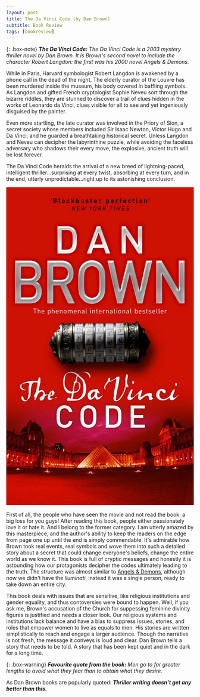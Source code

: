 ```yaml
---
layout: post
title: The Da Vinci Code (by Dan Brown)
subtitle: Book Review 
tags: [bookreview]
---
```


{: .box-note}
***The Da Vinci Code:*** *The Da Vinci Code is a 2003 mystery thriller novel by Dan Brown. It is Brown's second novel to include the character Robert Langdon: the first was his 2000 novel Angels & Demons.*

While in Paris, Harvard symbologist Robert Langdon is awakened by a phone call in the dead of the night. The elderly curator of the Louvre has been murdered inside the museum, his body covered in baffling symbols. As Langdon and gifted French cryptologist Sophie Neveu sort through the bizarre riddles, they are stunned to discover a trail of clues hidden in the works of Leonardo da Vinci, clues visible for all to see and yet ingeniously disguised by the painter.

Even more startling, the late curator was involved in the Priory of Sion, a secret society whose members included Sir Isaac Newton, Victor Hugo and Da Vinci, and he guarded a breathtaking historical secret. Unless Langdon and Neveu can decipher the labyrinthine puzzle, while avoiding the faceless adversary who shadows their every move, the explosive, ancient truth will be lost forever.

The Da Vinci Code heralds the arrival of a new breed of lightning-paced, intelligent thriller…surprising at every twist, absorbing at every turn, and in the end, utterly unpredictable…right up to its astonishing conclusion.

<img src="/books/images/DaVinci.png" alt="The Da Vinci Code"/>
 
First of all, the people who have seen the movie and not read the book: a big loss for you guys! After reading this book, people either passionately love it or hate it. And I belong to the former category. I am utterly amazed by this masterpiece, and the author's ability to keep the readers on the edge from page one up until the end is simply commendable. It's admirable how Brown took real events, real symbols and wove them into such a detailed story about a secret that could change everyone's beliefs, change the entire world as we know it. This book is full of cryptic messages and honestly it is astounding how our protagonists decipher the codes ultimately leading to the truth. The structure was almost similar to <a href="https://www.inchoate.me/2020-06-03-angels-and-demons-book-review/">Angels & Demons</a>, although now we didn't have the *lluminati*, instead it was a single person, ready to take down an entire city.

This book deals with issues that are sensitive, like religious institutions and gender equality, and thus contoversies were bound to happen. Well, if you ask me, Brown's accusation of the Church for suppessing feminine divinity figures is justified and needs a closer look. Our religious systems and institutions lack balance and have a bias to suppress issues, stories, and roles that empower women to live as equals to men. His stories are written simplistically to reach and engage a larger audience. Though the narrative is not fresh, the message it conveys is loud and clear. Dan Brown tells a story that needs to be told. A story that has been kept quiet and in the dark for a long time.

{: .box-warning}
***Favourite quote from the book:*** *Men go to far greater lengths to avoid what they fear than to obtain what they desire.*

As Dan Brown books are popularly quoted: ***Thriller writing doesn’t get any better than this.***

